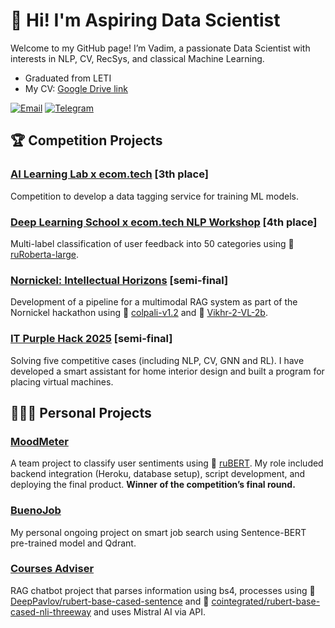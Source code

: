 # 👋 Hi! I'm Aspiring Data Scientist  

Welcome to my GitHub page! I’m Vadim, a passionate Data Scientist with interests in NLP, CV, RecSys, and classical Machine Learning. 

* Graduated from LETI
* My CV: [Google Drive link](https://drive.google.com/file/d/1nZ8v4ksXhvnaTy2tCzCKfiBUiBK7af0Y/view?usp=drive_link)

[![Email](https://img.shields.io/badge/-Email-D14836?style=flat&logo=Gmail&logoColor=white)](mailto:metanovus@mail.ru) 
[![Telegram](https://img.shields.io/badge/-Telegram-2CA5E0?style=flat&logo=Telegram&logoColor=white)](https://t.me/samoilov_vadim)

## 🏆 Competition Projects  

### [AI Learning Lab x ecom.tech](https://github.com/metanovus/ecom-tech-label-comp) [3th place]
Competition to develop a data tagging service for training ML models.

### [Deep Learning School x ecom.tech NLP Workshop](https://github.com/metanovus/ecom-tech-nlp-comp) [4th place]
Multi-label classification of user feedback into 50 categories using 🤗 [ruRoberta-large](https://huggingface.co/ai-forever/ruRoberta-large).  

### [Nornickel: Intellectual Horizons](https://github.com/metanovus/nornikel-rag-2024) [semi-final]
Development of a pipeline for a multimodal RAG system as part of the Nornickel hackathon using 🤗 [colpali-v1.2](https://huggingface.co/vidore/colpali-v1.2) and 🤗 [Vikhr-2-VL-2b](https://huggingface.co/Vikhrmodels/Vikhr-2-VL-2b-Instruct-experimental).

### [IT Purple Hack 2025](https://github.com/metanovus/it-purple-hack-2025) [semi-final]
Solving five competitive cases (including NLP, CV, GNN and RL). I have developed a smart assistant for home interior design and built a program for placing virtual machines.

## 👩🏻‍💻 Personal Projects

### [MoodMeter](https://github.com/metanovus/MoodMeter)  
A team project to classify user sentiments using 🤗 [ruBERT](https://huggingface.co/blanchefort/rubert-base-cased-sentiment-rurewiews). My role included backend integration (Heroku, database setup), script development, and deploying the final product. **Winner of the competition’s final round.**

### [BuenoJob](https://github.com/metanovus/bueno-job)
My personal ongoing project on smart job search using Sentence-BERT pre-trained model and Qdrant.

### [Courses Adviser](https://github.com/metanovus/rag-courses-advicer)
RAG chatbot project that parses information using bs4, processes using 🤗 [DeepPavlov/rubert-base-cased-sentence](https://huggingface.co/DeepPavlov/rubert-base-cased-sentence) and 🤗 [cointegrated/rubert-base-cased-nli-threeway](https://huggingface.co/cointegrated/rubert-base-cased-nli-threeway) and uses Mistral AI via API.
